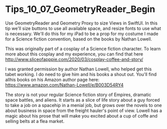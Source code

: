 # Tips_10_07_GeometryReader_Begin
Use GeometryReader and Geometry Proxy to size Views in SwiftUI. In this tip we'll size buttons to use all available space, and resize fonts to use what is necessary. We'll do this for my iPad  to be a prop for my  costume  I made for a Science fiction convention, based on the books by Nathan Lowell. 

This was originally part of a cosplay of a Science fiction character.  To learn more about this cosplay and my experience, you can find that here http://www.sliceofapppie.com/2020/03/cosplay-coffee-and-story/

I was granted permission by author Nathan Lowell, who helped get this tabet working. I do need to give him and his books a shout out. You'll find allhis books on his Amazon author page here: https://www.amazon.com/Nathan-Lowell/e/B003D54RY4 

The story is not your regular Science fiction story of Empires, dramatic space battles, and aliens. It starts as a slice of life story about a guy forced to take a job on a spacehip in a menial job, but grows over the novels to one about business in space from the freight hauler's point of view. Lowell has a magic about his prose that will make you excited about a cup of coffe and selling belts at a flea market. 
